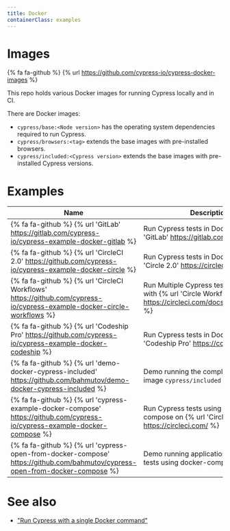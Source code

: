 ```yaml
---
title: Docker
containerClass: examples
---
```


# Images

{% fa fa-github %} {% url https://github.com/cypress-io/cypress-docker-images %}

This repo holds various Docker images for running Cypress locally and in CI.

There are Docker images:

- `cypress/base:<Node version>` has the operating system dependencies required to run Cypress.
- `cypress/browsers:<tag>` extends the base images with pre-installed browsers.
- `cypress/included:<Cypress version>` extends the base images with pre-installed Cypress versions.

# Examples

Name | Description
--- | ---
{% fa fa-github %} {% url 'GitLab' https://gitlab.com/cypress-io/cypress-example-docker-gitlab %} | Run Cypress tests in Docker on {% url 'GitLab' https://gitlab.com/ %}
{% fa fa-github %} {% url 'CircleCI 2.0' https://github.com/cypress-io/cypress-example-docker-circle %} | Run Cypress tests in Docker on {% url 'Circle 2.0' https://circleci.com %}
{% fa fa-github %} {% url 'CircleCI Workflows' https://github.com/cypress-io/cypress-example-docker-circle-workflows %} | Run Multiple Cypress tests in parallel with {% url 'Circle Workflows' https://circleci.com/docs/2.0/workflows/ %}
{% fa fa-github %} {% url 'Codeship Pro' https://github.com/cypress-io/cypress-example-docker-codeship %} | Run Cypress tests in Docker on {% url 'Codeship Pro' https://codeship.com/ %}
{% fa fa-github %} {% url 'demo-docker-cypress-included' https://github.com/bahmutov/demo-docker-cypress-included %} | Demo running the complete Docker image `cypress/included`
{% fa fa-github %} {% url 'cypress-example-docker-compose' https://github.com/cypress-io/cypress-example-docker-compose %} | Run Cypress tests using docker-compose on {% url 'CircleCI' https://circleci.com/ %}
{% fa fa-github %} {% url 'cypress-open-from-docker-compose' https://github.com/bahmutov/cypress-open-from-docker-compose %} | Demo running application and Cypress tests using docker-compose

# See also

- ["Run Cypress with a single Docker command"](https://www.cypress.io/blog/2019/05/02/run-cypress-with-a-single-docker-command/)
